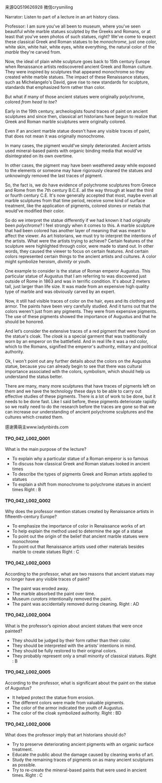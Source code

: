 来源QQ519626928 微信crysmiling

Narrator:
Listen to part of a lecture in an art history class.

Professor:
I am sure you've all been to museum, where you've seen beautiful white marble statues sculpted by the Greeks and Romans, or at least that you've seen photos of such statues, right? We've come to expect these classical Greek and Roman statues to be *monochrome*, just one color, white skin, white hair, white eyes, white everything, the natural color of the *marble* they're carved from.

Now, the ideal of plain white sculpture goes back to 15th century Europe when Renaissance artists rediscovered ancient Greek and Roman culture. They were inspired by sculptures that appeared monochrome so they created white marble statues. The impact of these Renaissance statues, such as Michelangelo's David, gave rise to new standards for sculpture, standards that emphasized form rather than color.

But what if many of those ancient statues were originally polychrome, colored *from head to toe*?

Early in the 19th century, archeologists found traces of paint on ancient sculptures and since then, classical art historians have begun to realize that Greek and Roman marble sculptures were originally colored.

Even if an ancient marble statue doesn't have any visible traces of paint, that does not mean it was originally monochrome.

In many cases, the pigment would've simply deteriorated. Ancient artists used mineral-based paints with organic binding media that would've disintegrated on its own overtime.

In other cases, the pigment may have been weathered away while exposed to the elements or someone may have rigorously cleaned the statues and unknowingly removed the last traces of pigment.

So, the fact is, we do have evidence of polychrome sculptures from Greece and Rome from the 7th century B.C.E. all the way through at least the third or fourth century C.E. It's now generally accepted that most, maybe even all marble sculptures from that time period, receive some kind of surface treatment, like the application of pigments, colored stones or metals that would've modified their color. 

So do we interpret the statue differently if we had known it had originally been *polychrome*?
I feel strongly when it comes to this. A marble sculpture that had been colored has another layer of meaning that was meant to affect the viewer. As art historians, we must try to interpret the intentions of the artists. What were the artists trying to achieve?
Certain features of the sculpture were highlighted through color, were made to stand out. In other words, they caused the viewer to focus on certain features. And certain colors represented certain things to the ancient artists and cultures. A color might symbolize heroism, *divinity* or youth.

One example to consider is the statue of Roman emperor Augustus. This particular statue of Augustus that I am referring to was discovered just outside of Rome in 1863 and was in terrific condition. It's about 2 meters tall, just larger than life size. It was made from an expensive high quality type of marble and was obviously carved by an expert. 

Now, it still had visible traces of color on the hair, eyes and its clothing and armor. The paints have been very carefully studied. And it turns out that the colors weren't just from any pigments. They were from expensive pigments. The use of these pigments showed the importance of Augustus and that he should be honored.

And let’s consider the extensive traces of a red pigment that were found on the statue's cloak. The *cloak* is a special garment that was traditionally worn by an emperor on the battlefield. And in real life it was a red color, which to the Romans, signified the emperor's authority, military and political authority.

Ok, I won't point out any further details about the colors on the Augustus statue, because you can already begin to see that there was cultural importance associated with the colors, symbolism, which should help us understand the status better.

There are many, many more sculptures that have traces of pigments left on them and we have the technology these days to be able to carry out effective studies of these pigments. There is a lot of work to be done, but it needs to be done fast. Like I said before, these pigments deteriorate rapidly so we really need to do the research before the traces are gone so that we can increase our understanding of ancient polychrome sculptures and the cultures which created them.

感谢黄萌主www.ladynbirds.com

#### TPO_042_L002_Q001
What is the main purpose of the lecture?
- To explain why a particular statue of a Roman emperor is so famous
- To discuss how classical Greek and Roman statues looked in ancient times
- To describe the types of pigments Greek and Roman artists applied to statues
- To explain a shift from monochrome to polychrome statues in ancient times
Right : B	

#### TPO_042_L002_Q002
Why does the professor mention statues created by Renaissance artists in fifteenth-century Europe?
- To emphasize the importance of color in Renaissance works of art
- To help explain the method used to determine the age of a statue
- To point out the origin of the belief that ancient marble statues were monochrome
- To point out that Renaissance artists used other materials besides marble to create statues
Right : C	

#### TPO_042_L002_Q003
According to the professor, what are two reasons that ancient statues may no longer have any visible traces of paint?
- The paint was eroded away.
- The marble absorbed the paint over time.
- Museum *curators* intentionally removed the paint.
- The paint was accidentally removed during cleaning.
Right : AD	

#### TPO_042_L002_Q004
What is the professor’s opinion about ancient statues that were once painted?
- They should be judged by their form rather than their color.
- They should be interpreted with the artists’ intentions in mind.
- They should be fully restored to their original colors.
- They probably represent only a small minority of classical statues.
Right : B	

#### TPO_042_L002_Q005
According to the professor, what is significant about the paint on the statue of Augustus?
- It helped protect the statue from erosion.
- The different colors were made from valuable pigments.
- The color of the armor indicated the youth of Augustus.
- The color of the cloak symbolized authority.
Right : BD	

#### TPO_042_L002_Q006
What does the professor imply that art historians should do?
- Try to preserve deteriorating ancient pigments with an organic surface treatment.
- Educate the public about the damage caused by cleaning works of art.
- Study the remaining traces of pigments on as many ancient sculptures as possible.
- Try to re-create the mineral-based paints that were used in ancient times.
Right : C	